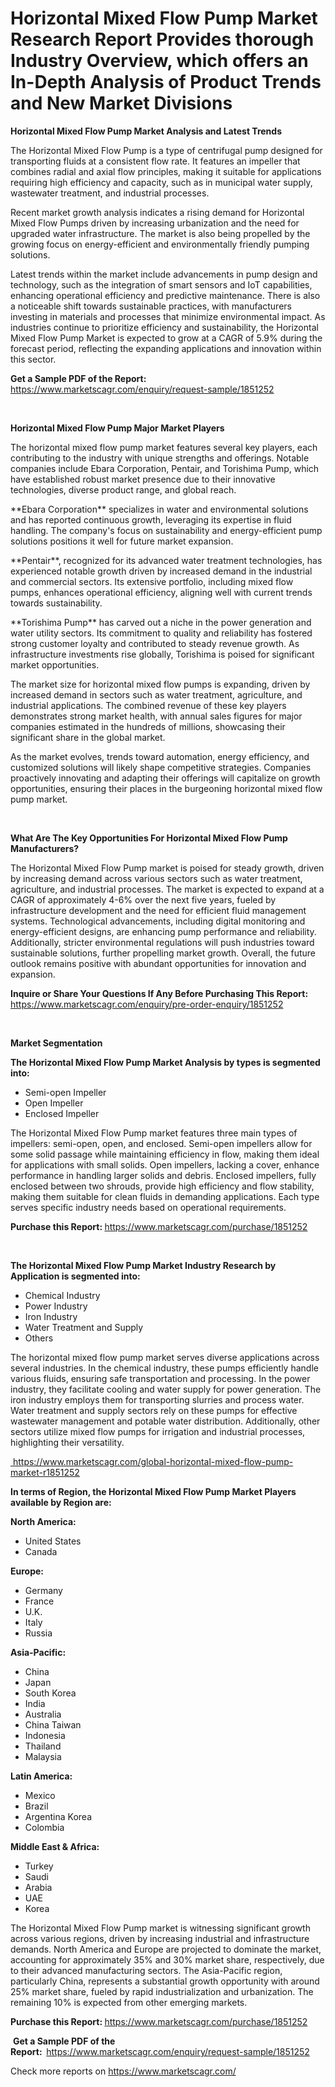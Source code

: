 <p><h1>Horizontal Mixed Flow Pump Market Research Report Provides thorough Industry Overview, which offers an In-Depth Analysis of Product Trends and New Market Divisions</h1></p><p><strong>Horizontal Mixed Flow Pump Market Analysis and Latest Trends</strong></p>
<p><p>The Horizontal Mixed Flow Pump is a type of centrifugal pump designed for transporting fluids at a consistent flow rate. It features an impeller that combines radial and axial flow principles, making it suitable for applications requiring high efficiency and capacity, such as in municipal water supply, wastewater treatment, and industrial processes. </p><p>Recent market growth analysis indicates a rising demand for Horizontal Mixed Flow Pumps driven by increasing urbanization and the need for upgraded water infrastructure. The market is also being propelled by the growing focus on energy-efficient and environmentally friendly pumping solutions. </p><p>Latest trends within the market include advancements in pump design and technology, such as the integration of smart sensors and IoT capabilities, enhancing operational efficiency and predictive maintenance. There is also a noticeable shift towards sustainable practices, with manufacturers investing in materials and processes that minimize environmental impact. As industries continue to prioritize efficiency and sustainability, the Horizontal Mixed Flow Pump Market is expected to grow at a CAGR of 5.9% during the forecast period, reflecting the expanding applications and innovation within this sector.</p></p>
<p><strong>Get a Sample PDF of the Report:&nbsp;</strong> <a href="https://www.marketscagr.com/enquiry/request-sample/1851252?utm_campaign=3127&utm_medium=2&utm_source=Github&utm_content=ia&utm_term=26032025&utm_id=horizontal-mixed-flow-pump">https://www.marketscagr.com/enquiry/request-sample/1851252</a></p>
<p>&nbsp;</p>
<p><strong>Horizontal Mixed Flow Pump Major Market Players</strong></p>
<p><p>The horizontal mixed flow pump market features several key players, each contributing to the industry with unique strengths and offerings. Notable companies include Ebara Corporation, Pentair, and Torishima Pump, which have established robust market presence due to their innovative technologies, diverse product range, and global reach.</p><p>**Ebara Corporation** specializes in water and environmental solutions and has reported continuous growth, leveraging its expertise in fluid handling. The company's focus on sustainability and energy-efficient pump solutions positions it well for future market expansion.</p><p>**Pentair**, recognized for its advanced water treatment technologies, has experienced notable growth driven by increased demand in the industrial and commercial sectors. Its extensive portfolio, including mixed flow pumps, enhances operational efficiency, aligning well with current trends towards sustainability.</p><p>**Torishima Pump** has carved out a niche in the power generation and water utility sectors. Its commitment to quality and reliability has fostered strong customer loyalty and contributed to steady revenue growth. As infrastructure investments rise globally, Torishima is poised for significant market opportunities.</p><p>The market size for horizontal mixed flow pumps is expanding, driven by increased demand in sectors such as water treatment, agriculture, and industrial applications. The combined revenue of these key players demonstrates strong market health, with annual sales figures for major companies estimated in the hundreds of millions, showcasing their significant share in the global market.</p><p>As the market evolves, trends toward automation, energy efficiency, and customized solutions will likely shape competitive strategies. Companies proactively innovating and adapting their offerings will capitalize on growth opportunities, ensuring their places in the burgeoning horizontal mixed flow pump market.</p></p>
<p>&nbsp;</p>
<p><strong>What Are The Key Opportunities For Horizontal Mixed Flow Pump Manufacturers?</strong></p>
<p><p>The Horizontal Mixed Flow Pump market is poised for steady growth, driven by increasing demand across various sectors such as water treatment, agriculture, and industrial processes. The market is expected to expand at a CAGR of approximately 4-6% over the next five years, fueled by infrastructure development and the need for efficient fluid management systems. Technological advancements, including digital monitoring and energy-efficient designs, are enhancing pump performance and reliability. Additionally, stricter environmental regulations will push industries toward sustainable solutions, further propelling market growth. Overall, the future outlook remains positive with abundant opportunities for innovation and expansion.</p></p>
<p><strong>Inquire or Share Your Questions If Any Before Purchasing This Report:</strong> <a href="https://www.marketscagr.com/enquiry/pre-order-enquiry/1851252?utm_campaign=3127&utm_medium=2&utm_source=Github&utm_content=ia&utm_term=26032025&utm_id=horizontal-mixed-flow-pump">https://www.marketscagr.com/enquiry/pre-order-enquiry/1851252</a></p>
<p>&nbsp;</p>
<p><strong>Market Segmentation</strong></p>
<p><strong>The Horizontal Mixed Flow Pump Market Analysis by types is segmented into:</strong></p>
<p><ul><li>Semi-open Impeller</li><li>Open Impeller</li><li>Enclosed Impeller</li></ul></p>
<p><p>The Horizontal Mixed Flow Pump market features three main types of impellers: semi-open, open, and enclosed. Semi-open impellers allow for some solid passage while maintaining efficiency in flow, making them ideal for applications with small solids. Open impellers, lacking a cover, enhance performance in handling larger solids and debris. Enclosed impellers, fully enclosed between two shrouds, provide high efficiency and flow stability, making them suitable for clean fluids in demanding applications. Each type serves specific industry needs based on operational requirements.</p></p>
<p><strong>Purchase this Report:&nbsp;</strong><a href="https://www.marketscagr.com/purchase/1851252?utm_campaign=3127&utm_medium=2&utm_source=Github&utm_content=ia&utm_term=26032025&utm_id=horizontal-mixed-flow-pump">https://www.marketscagr.com/purchase/1851252</a></p>
<p>&nbsp;</p>
<p><strong>The Horizontal Mixed Flow Pump Market Industry Research by Application is segmented into:</strong></p>
<p><ul><li>Chemical Industry</li><li>Power Industry</li><li>Iron Industry</li><li>Water Treatment and Supply</li><li>Others</li></ul></p>
<p><p>The horizontal mixed flow pump market serves diverse applications across several industries. In the chemical industry, these pumps efficiently handle various fluids, ensuring safe transportation and processing. In the power industry, they facilitate cooling and water supply for power generation. The iron industry employs them for transporting slurries and process water. Water treatment and supply sectors rely on these pumps for effective wastewater management and potable water distribution. Additionally, other sectors utilize mixed flow pumps for irrigation and industrial processes, highlighting their versatility.</p></p>
<p><a href="https://www.marketscagr.com/global-horizontal-mixed-flow-pump-market-r1851252?utm_campaign=3127&utm_medium=2&utm_source=Github&utm_content=ia&utm_term=26032025&utm_id=horizontal-mixed-flow-pump">&nbsp;https://www.marketscagr.com/global-horizontal-mixed-flow-pump-market-r1851252</a></p>
<p><strong>In terms of Region, the Horizontal Mixed Flow Pump Market Players available by Region are:</strong></p>
<p>
    <p> <strong> North America: </strong>
        <ul>
            <li>United States</li>
            <li>Canada</li>
        </ul>
        </p> 
    <p> <strong> Europe: </strong>
        <ul>
            <li>Germany</li>
            <li>France</li>
            <li>U.K.</li>
            <li>Italy</li>
            <li>Russia</li>
        </ul>
        </p> 
    <p> <strong> Asia-Pacific: </strong>
        <ul>
            <li>China</li>
            <li>Japan</li>
            <li>South Korea</li>
            <li>India</li>
            <li>Australia</li>
            <li>China Taiwan</li>
            <li>Indonesia</li>
            <li>Thailand</li>
            <li>Malaysia</li>
        </ul>
        </p> 
    <p> <strong> Latin America: </strong>
        <ul>
            <li>Mexico</li>
            <li>Brazil</li>
            <li>Argentina Korea</li>
            <li>Colombia</li>
        </ul>
        </p> 
    <p> <strong> Middle East & Africa: </strong>
        <ul>
            <li>Turkey</li>
            <li>Saudi</li>
            <li>Arabia</li>
            <li>UAE</li>
            <li>Korea</li>
        </ul>
    </p>
    </p>
<p><p>The Horizontal Mixed Flow Pump market is witnessing significant growth across various regions, driven by increasing industrial and infrastructure demands. North America and Europe are projected to dominate the market, accounting for approximately 35% and 30% market share, respectively, due to their advanced manufacturing sectors. The Asia-Pacific region, particularly China, represents a substantial growth opportunity with around 25% market share, fueled by rapid industrialization and urbanization. The remaining 10% is expected from other emerging markets.</p></p>
<p><strong>Purchase this Report: </strong><a href="https://www.marketscagr.com/purchase/1851252?utm_campaign=3127&utm_medium=2&utm_source=Github&utm_content=ia&utm_term=26032025&utm_id=horizontal-mixed-flow-pump">https://www.marketscagr.com/purchase/1851252</a></p>
<p>&nbsp;<strong>Get a Sample PDF of the Report:&nbsp;&nbsp;</strong><a href="https://www.marketscagr.com/enquiry/request-sample/1851252?utm_campaign=3127&utm_medium=2&utm_source=Github&utm_content=ia&utm_term=26032025&utm_id=horizontal-mixed-flow-pump">https://www.marketscagr.com/enquiry/request-sample/1851252</a></p>
<p><strong></strong></p>
<p>Check more reports on <a href="https://www.marketscagr.com/?utm_campaign=3127&utm_medium=2&utm_source=Github&utm_content=ia&utm_term=26032025&utm_id=horizontal-mixed-flow-pump">https://www.marketscagr.com/</a></p>